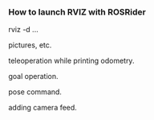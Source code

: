 ### How to launch RVIZ with ROSRider

rviz -d ...

pictures, etc.

teleoperation while printing odometry.

goal operation.

pose command.

adding camera feed.
